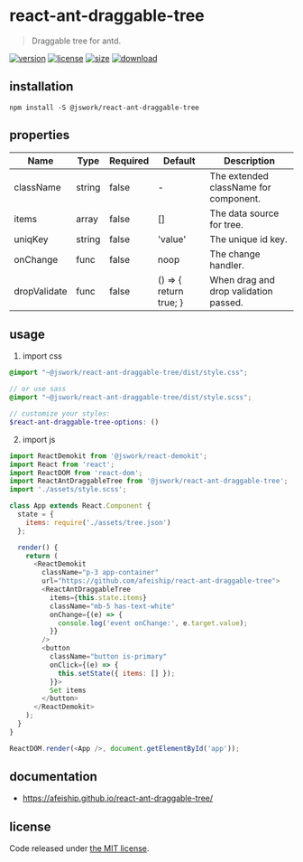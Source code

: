 # react-ant-draggable-tree
> Draggable tree for antd.

[![version][version-image]][version-url]
[![license][license-image]][license-url]
[![size][size-image]][size-url]
[![download][download-image]][download-url]

## installation
```shell
npm install -S @jswork/react-ant-draggable-tree
```

## properties
| Name         | Type   | Required | Default                | Description                           |
| ------------ | ------ | -------- | ---------------------- | ------------------------------------- |
| className    | string | false    | -                      | The extended className for component. |
| items        | array  | false    | []                     | The data source for tree.             |
| uniqKey      | string | false    | 'value'                | The unique id key.                    |
| onChange     | func   | false    | noop                   | The change handler.                   |
| dropValidate | func   | false    | () => { return true; } | When drag and drop validation passed. |


## usage
1. import css
  ```scss
  @import "~@jswork/react-ant-draggable-tree/dist/style.css";

  // or use sass
  @import "~@jswork/react-ant-draggable-tree/dist/style.scss";

  // customize your styles:
  $react-ant-draggable-tree-options: ()
  ```
2. import js
  ```js
  import ReactDemokit from '@jswork/react-demokit';
  import React from 'react';
  import ReactDOM from 'react-dom';
  import ReactAntDraggableTree from '@jswork/react-ant-draggable-tree';
  import './assets/style.scss';

  class App extends React.Component {
    state = {
      items: require('./assets/tree.json')
    };

    render() {
      return (
        <ReactDemokit
          className="p-3 app-container"
          url="https://github.com/afeiship/react-ant-draggable-tree">
          <ReactAntDraggableTree
            items={this.state.items}
            className="mb-5 has-text-white"
            onChange={(e) => {
              console.log('event onChange:', e.target.value);
            }}
          />
          <button
            className="button is-primary"
            onClick={(e) => {
              this.setState({ items: [] });
            }}>
            Set items
          </button>
        </ReactDemokit>
      );
    }
  }

  ReactDOM.render(<App />, document.getElementById('app'));

  ```

## documentation
- https://afeiship.github.io/react-ant-draggable-tree/


## license
Code released under [the MIT license](https://github.com/afeiship/react-ant-draggable-tree/blob/master/LICENSE.txt).

[version-image]: https://img.shields.io/npm/v/@jswork/react-ant-draggable-tree
[version-url]: https://npmjs.org/package/@jswork/react-ant-draggable-tree

[license-image]: https://img.shields.io/npm/l/@jswork/react-ant-draggable-tree
[license-url]: https://github.com/afeiship/react-ant-draggable-tree/blob/master/LICENSE.txt

[size-image]: https://img.shields.io/bundlephobia/minzip/@jswork/react-ant-draggable-tree
[size-url]: https://github.com/afeiship/react-ant-draggable-tree/blob/master/dist/react-ant-draggable-tree.min.js

[download-image]: https://img.shields.io/npm/dm/@jswork/react-ant-draggable-tree
[download-url]: https://www.npmjs.com/package/@jswork/react-ant-draggable-tree
